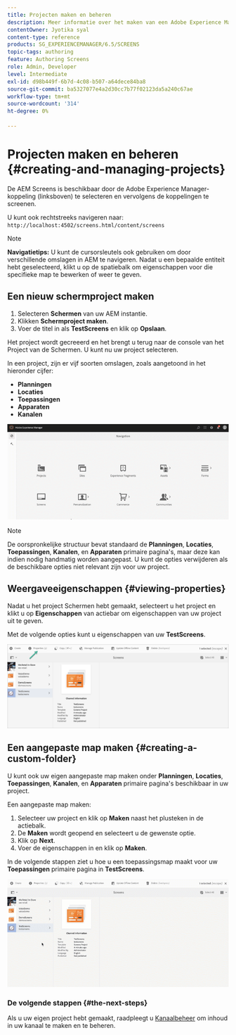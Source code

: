```yaml
---
title: Projecten maken en beheren
description: Meer informatie over het maken van een Adobe Experience Manager Screens-project.
contentOwner: Jyotika syal
content-type: reference
products: SG_EXPERIENCEMANAGER/6.5/SCREENS
topic-tags: authoring
feature: Authoring Screens
role: Admin, Developer
level: Intermediate
exl-id: d98b449f-6b7d-4c08-b507-a64dece84ba8
source-git-commit: ba5327077e4a2d30cc7b77f02123da5a240c67ae
workflow-type: tm+mt
source-wordcount: '314'
ht-degree: 0%

---
```


# Projecten maken en beheren {#creating-and-managing-projects}

De AEM Screens is beschikbaar door de Adobe Experience Manager-koppeling (linksboven) te selecteren en vervolgens de koppelingen te screenen.

U kunt ook rechtstreeks navigeren naar: `http://localhost:4502/screens.html/content/screens`

>[!NOTE]
>**Navigatietips:**
>U kunt de cursorsleutels ook gebruiken om door verschillende omslagen in AEM te navigeren. Nadat u een bepaalde entiteit hebt geselecteerd, klikt u op de spatiebalk om eigenschappen voor die specifieke map te bewerken of weer te geven.

## Een nieuw schermproject maken

1. Selecteren **Schermen** van uw AEM instantie.
1. Klikken **Schermproject maken**.
1. Voer de titel in als **TestScreens** en klik op **Opslaan**.

Het project wordt gecreeerd en het brengt u terug naar de console van het Project van de Schermen. U kunt nu uw project selecteren.

In een project, zijn er vijf soorten omslagen, zoals aangetoond in het hieronder cijfer:

* **Planningen**
* **Locaties**
* **Toepassingen**
* **Apparaten**
* **Kanalen**

![player1](assets/create-project.gif)

>[!NOTE]
>
>De oorspronkelijke structuur bevat standaard de **Planningen**, **Locaties**, **Toepassingen**, **Kanalen**, en **Apparaten** primaire pagina&#39;s, maar deze kan indien nodig handmatig worden aangepast. U kunt de opties verwijderen als de beschikbare opties niet relevant zijn voor uw project.


## Weergaveeigenschappen {#viewing-properties}

Nadat u het project Schermen hebt gemaakt, selecteert u het project en klikt u op **Eigenschappen** van actiebar om eigenschappen van uw project uit te geven.

Met de volgende opties kunt u eigenschappen van uw **TestScreens**.

![afbeelding](assets/create-project2.png)

## Een aangepaste map maken {#creating-a-custom-folder}

U kunt ook uw eigen aangepaste map maken onder **Planningen**, **Locaties**, **Toepassingen**, **Kanalen**, en **Apparaten** primaire pagina&#39;s beschikbaar in uw project.

Een aangepaste map maken:

1. Selecteer uw project en klik op **Maken** naast het plusteken in de actiebalk.
1. De **Maken** wordt geopend en selecteert u de gewenste optie.
1. Klik op **Next**.
1. Voer de eigenschappen in en klik op **Maken**.

In de volgende stappen ziet u hoe u een toepassingsmap maakt voor uw **Toepassingen** primaire pagina in **TestScreens**.

![player2-1](assets/create-project3.gif)

### De volgende stappen {#the-next-steps}

Als u uw eigen project hebt gemaakt, raadpleegt u [Kanaalbeheer](managing-channels.md) om inhoud in uw kanaal te maken en te beheren.
